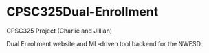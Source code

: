 # CPSC325Dual-Enrollment
CPSC325 Project (Charlie and Jillian)

Dual Enrollment website and ML-driven tool backend for the NWESD.

